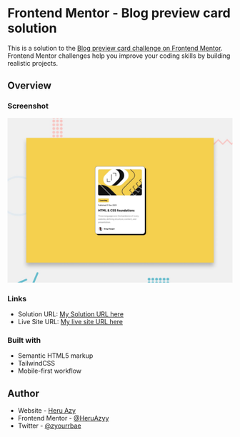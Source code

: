 # Frontend Mentor - Blog preview card solution

This is a solution to the [Blog preview card challenge on Frontend Mentor](https://www.frontendmentor.io/challenges/blog-preview-card-ckPaj01IcS). Frontend Mentor challenges help you improve your coding skills by building realistic projects.

## Overview

### Screenshot

![](./preview.jpg)

### Links

-  Solution URL: [My Solution URL here](https://github.com/HeruAzyy/Frontend-Mentor-Blog-preview-card-solution)
-  Live Site URL: [My live site URL here](https://frontend-mentor-blog-preview-card-solution-2xjm.vercel.app/)

### Built with

-  Semantic HTML5 markup
-  TailwindCSS
-  Mobile-first workflow

## Author

-  Website - [Heru Azy](https://heruazy.vercel.app/)
-  Frontend Mentor - [@HeruAzyy](https://www.frontendmentor.io/profile/HeruAzyy)
-  Twitter - [@zyourrbae](https://twitter.com/zyourrbae)
